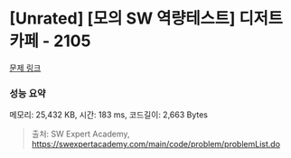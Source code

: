 # [Unrated] [모의 SW 역량테스트] 디저트 카페 - 2105 

[문제 링크](https://swexpertacademy.com/main/code/problem/problemDetail.do?contestProbId=AV5VwAr6APYDFAWu) 

### 성능 요약

메모리: 25,432 KB, 시간: 183 ms, 코드길이: 2,663 Bytes



> 출처: SW Expert Academy, https://swexpertacademy.com/main/code/problem/problemList.do